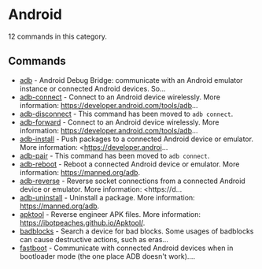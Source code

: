 # Android

12 commands in this category.

## Commands

- [adb](./adb.md) - Android Debug Bridge: communicate with an Android emulator instance or connected Android devices. So...
- [adb-connect](./adb-connect.md) - Connect to an Android device wirelessly. More information: <https://developer.android.com/tools/adb>...
- [adb-disconnect](./adb-disconnect.md) - This command has been moved to `adb connect`.
- [adb-forward](./adb-forward.md) - Connect to an Android device wirelessly. More information: <https://developer.android.com/tools/adb>...
- [adb-install](./adb-install.md) - Push packages to a connected Android device or emulator. More information: <https://developer.androi...
- [adb-pair](./adb-pair.md) - This command has been moved to `adb connect`.
- [adb-reboot](./adb-reboot.md) - Reboot a connected Android device or emulator. More information: <https://manned.org/adb>.
- [adb-reverse](./adb-reverse.md) - Reverse socket connections from a connected Android device or emulator. More information: <https://d...
- [adb-uninstall](./adb-uninstall.md) - Uninstall a package. More information: <https://manned.org/adb>.
- [apktool](./apktool.md) - Reverse engineer APK files. More information: <https://ibotpeaches.github.io/Apktool/>.
- [badblocks](./badblocks.md) - Search a device for bad blocks. Some usages of badblocks can cause destructive actions, such as eras...
- [fastboot](./fastboot.md) - Communicate with connected Android devices when in bootloader mode (the one place ADB doesn't work)....
